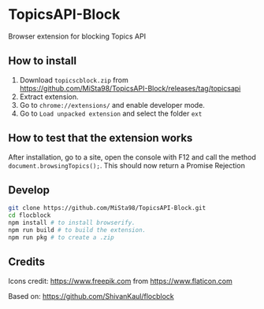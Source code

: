 # TopicsAPI-Block
Browser extension for blocking Topics API

## How to install
1. Download `topicscblock.zip` from https://github.com/MiSta98/TopicsAPI-Block/releases/tag/topicsapi
2. Extract extension.
3. Go to `chrome://extensions/` and enable developer mode.
4. Go to `Load unpacked extension` and select the folder `ext`

## How to test that the extension works

After installation, go to a site, open the console with F12 and call the method `document.browsingTopics();`. This should now return a Promise Rejection


## Develop
```bash
git clone https://github.com/MiSta98/TopicsAPI-Block.git
cd flocblock
npm install # to install browserify.
npm run build # to build the extension. 
npm run pkg # to create a .zip
```

## Credits
Icons credit: https://www.freepik.com from https://www.flaticon.com

Based on: https://github.com/ShivanKaul/flocblock
